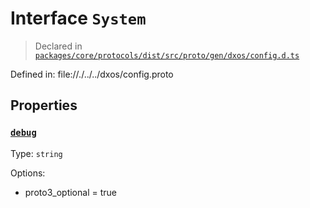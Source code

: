 # Interface `System`
> Declared in [`packages/core/protocols/dist/src/proto/gen/dxos/config.d.ts`]()

Defined in:
   file://./../../dxos/config.proto
## Properties
### [`debug`]()
Type: `string`

Options:
  - proto3_optional = true